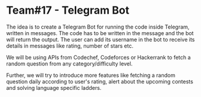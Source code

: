 # Team#17 - Telegram Bot

The idea is to create a Telegram Bot for running the code inside Telegram, written in messages. The code has to be written in the message and the bot will return the output. The user can add its username in the bot to receive its details in messages like rating, number of stars etc.

We will be using APIs from Codechef, Codeforces or Hackerrank to fetch a random question from any category/difficulty level.

Further, we will try to introduce more features like fetching a random question daily according to user's rating, alert about the upcoming contests and solving language specific ladders.